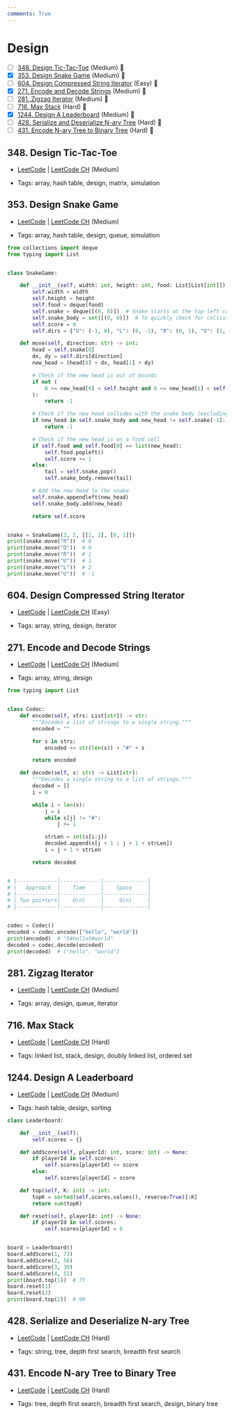 ```yaml
---
comments: True
---
```


# Design

- [ ] [348. Design Tic-Tac-Toe](https://leetcode.cn/problems/design-tic-tac-toe/) (Medium) 👑
- [x] [353. Design Snake Game](https://leetcode.cn/problems/design-snake-game/) (Medium) 👑
- [ ] [604. Design Compressed String Iterator](https://leetcode.cn/problems/design-compressed-string-iterator/) (Easy) 👑
- [x] [271. Encode and Decode Strings](https://leetcode.cn/problems/encode-and-decode-strings/) (Medium) 👑
- [ ] [281. Zigzag Iterator](https://leetcode.cn/problems/zigzag-iterator/) (Medium) 👑
- [ ] [716. Max Stack](https://leetcode.cn/problems/max-stack/) (Hard) 👑
- [x] [1244. Design A Leaderboard](https://leetcode.cn/problems/design-a-leaderboard/) (Medium) 👑
- [ ] [428. Serialize and Deserialize N-ary Tree](https://leetcode.cn/problems/serialize-and-deserialize-n-ary-tree/) (Hard) 👑
- [ ] [431. Encode N-ary Tree to Binary Tree](https://leetcode.cn/problems/encode-n-ary-tree-to-binary-tree/) (Hard) 👑

## 348. Design Tic-Tac-Toe

-   [LeetCode](https://leetcode.com/problems/design-tic-tac-toe/) | [LeetCode CH](https://leetcode.cn/problems/design-tic-tac-toe/) (Medium)

-   Tags: array, hash table, design, matrix, simulation

## 353. Design Snake Game

-   [LeetCode](https://leetcode.com/problems/design-snake-game/) | [LeetCode CH](https://leetcode.cn/problems/design-snake-game/) (Medium)

-   Tags: array, hash table, design, queue, simulation

```python title="353. Design Snake Game - Python Solution"
from collections import deque
from typing import List


class SnakeGame:

    def __init__(self, width: int, height: int, food: List[List[int]]):
        self.width = width
        self.height = height
        self.food = deque(food)
        self.snake = deque([(0, 0)])  # Snake starts at the top-left corner
        self.snake_body = set([(0, 0)])  # To quickly check for collisions
        self.score = 0
        self.dirs = {"U": (-1, 0), "L": (0, -1), "R": (0, 1), "D": (1, 0)}

    def move(self, direction: str) -> int:
        head = self.snake[0]
        dx, dy = self.dirs[direction]
        new_head = (head[0] + dx, head[1] + dy)

        # Check if the new head is out of bounds
        if not (
            0 <= new_head[0] < self.height and 0 <= new_head[1] < self.width
        ):
            return -1

        # Check if the new head collides with the snake body (excluding the tail)
        if new_head in self.snake_body and new_head != self.snake[-1]:
            return -1

        # Check if the new head is on a food cell
        if self.food and self.food[0] == list(new_head):
            self.food.popleft()
            self.score += 1
        else:
            tail = self.snake.pop()
            self.snake_body.remove(tail)

        # Add the new head to the snake
        self.snake.appendleft(new_head)
        self.snake_body.add(new_head)

        return self.score


snake = SnakeGame(3, 2, [[1, 2], [0, 1]])
print(snake.move("R"))  # 0
print(snake.move("D"))  # 0
print(snake.move("R"))  # 1
print(snake.move("U"))  # 1
print(snake.move("L"))  # 2
print(snake.move("U"))  # -1

```

## 604. Design Compressed String Iterator

-   [LeetCode](https://leetcode.com/problems/design-compressed-string-iterator/) | [LeetCode CH](https://leetcode.cn/problems/design-compressed-string-iterator/) (Easy)

-   Tags: array, string, design, iterator

## 271. Encode and Decode Strings

-   [LeetCode](https://leetcode.com/problems/encode-and-decode-strings/) | [LeetCode CH](https://leetcode.cn/problems/encode-and-decode-strings/) (Medium)

-   Tags: array, string, design

```python title="271. Encode and Decode Strings - Python Solution"
from typing import List


class Codec:
    def encode(self, strs: List[str]) -> str:
        """Encodes a list of strings to a single string."""
        encoded = ""

        for s in strs:
            encoded += str(len(s)) + "#" + s

        return encoded

    def decode(self, s: str) -> List[str]:
        """Decodes a single string to a list of strings."""
        decoded = []
        i = 0

        while i < len(s):
            j = i
            while s[j] != "#":
                j += 1

            strLen = int(s[i:j])
            decoded.append(s[j + 1 : j + 1 + strLen])
            i = j + 1 + strLen

        return decoded


# |-------------|-------------|--------------|
# |   Approach  |    Time     |    Space     |
# |-------------|-------------|--------------|
# | Two pointers|    O(n)     |     O(n)     |
# |-------------|-------------|--------------|


codec = Codec()
encoded = codec.encode(["hello", "world"])
print(encoded)  # "5#hello5#world"
decoded = codec.decode(encoded)
print(decoded)  # ["hello", "world"]

```

## 281. Zigzag Iterator

-   [LeetCode](https://leetcode.com/problems/zigzag-iterator/) | [LeetCode CH](https://leetcode.cn/problems/zigzag-iterator/) (Medium)

-   Tags: array, design, queue, iterator

## 716. Max Stack

-   [LeetCode](https://leetcode.com/problems/max-stack/) | [LeetCode CH](https://leetcode.cn/problems/max-stack/) (Hard)

-   Tags: linked list, stack, design, doubly linked list, ordered set

## 1244. Design A Leaderboard

-   [LeetCode](https://leetcode.com/problems/design-a-leaderboard/) | [LeetCode CH](https://leetcode.cn/problems/design-a-leaderboard/) (Medium)

-   Tags: hash table, design, sorting

```python title="1244. Design A Leaderboard - Python Solution"
class Leaderboard:

    def __init__(self):
        self.scores = {}

    def addScore(self, playerId: int, score: int) -> None:
        if playerId in self.scores:
            self.scores[playerId] += score
        else:
            self.scores[playerId] = score

    def top(self, K: int) -> int:
        topK = sorted(self.scores.values(), reverse=True)[:K]
        return sum(topK)

    def reset(self, playerId: int) -> None:
        if playerId in self.scores:
            self.scores[playerId] = 0


board = Leaderboard()
board.addScore(1, 73)
board.addScore(2, 56)
board.addScore(3, 39)
board.addScore(4, 51)
print(board.top(1))  # 73
board.reset(1)
board.reset(2)
print(board.top(2))  # 90

```

## 428. Serialize and Deserialize N-ary Tree

-   [LeetCode](https://leetcode.com/problems/serialize-and-deserialize-n-ary-tree/) | [LeetCode CH](https://leetcode.cn/problems/serialize-and-deserialize-n-ary-tree/) (Hard)

-   Tags: string, tree, depth first search, breadth first search

## 431. Encode N-ary Tree to Binary Tree

-   [LeetCode](https://leetcode.com/problems/encode-n-ary-tree-to-binary-tree/) | [LeetCode CH](https://leetcode.cn/problems/encode-n-ary-tree-to-binary-tree/) (Hard)

-   Tags: tree, depth first search, breadth first search, design, binary tree
